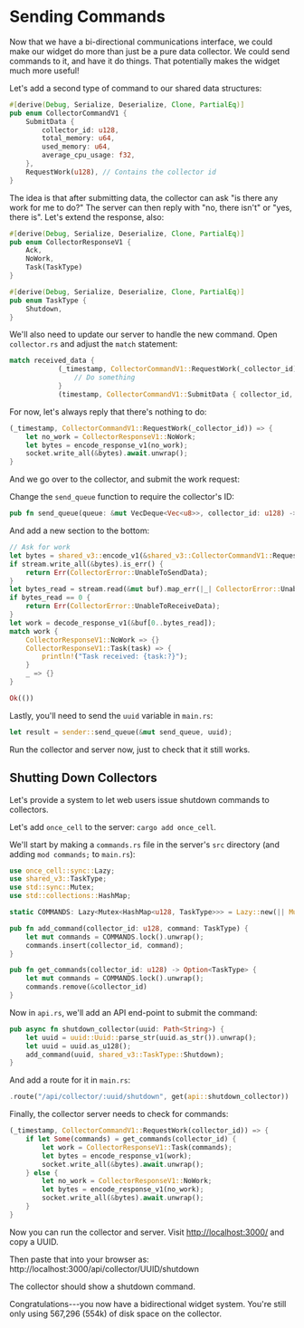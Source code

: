 # Sending Commands

Now that we have a bi-directional communications interface, we could make our widget do more than just be a pure data collector. We could send commands to it, and have it do things. That potentially makes the widget much more useful!

Let's add a second type of command to our shared data structures:

```rust
#[derive(Debug, Serialize, Deserialize, Clone, PartialEq)]
pub enum CollectorCommandV1 {
    SubmitData {
        collector_id: u128,
        total_memory: u64,
        used_memory: u64,
        average_cpu_usage: f32,
    },
    RequestWork(u128), // Contains the collector id
}
```

The idea is that after submitting data, the collector can ask "is there any work for me to do?" The server can then reply with "no, there isn't" or "yes, there is". Let's extend the response, also:

```rust
#[derive(Debug, Serialize, Deserialize, Clone, PartialEq)]
pub enum CollectorResponseV1 {
    Ack,
    NoWork,
    Task(TaskType)
}

#[derive(Debug, Serialize, Deserialize, Clone, PartialEq)]
pub enum TaskType {
    Shutdown,
}
```

We'll also need to update our server to handle the new command. Open `collector.rs` and adjust the `match` statement:

```rust
match received_data {
            (_timestamp, CollectorCommandV1::RequestWork(_collector_id)) => {
                // Do something
            }
            (timestamp, CollectorCommandV1::SubmitData { collector_id, total_memory, used_memory, average_cpu_usage }) => {
```

For now, let's always reply that there's nothing to do:

```rust
(_timestamp, CollectorCommandV1::RequestWork(_collector_id)) => {
    let no_work = CollectorResponseV1::NoWork;
    let bytes = encode_response_v1(no_work);
    socket.write_all(&bytes).await.unwrap();
}
```

And we go over to the collector, and submit the work request:

Change the `send_queue` function to require the collector's ID:

```rust
pub fn send_queue(queue: &mut VecDeque<Vec<u8>>, collector_id: u128) -> Result<(), CollectorError> {
```

And add a new section to the bottom:

```rust
// Ask for work
let bytes = shared_v3::encode_v1(&shared_v3::CollectorCommandV1::RequestWork(collector_id));
if stream.write_all(&bytes).is_err() {
    return Err(CollectorError::UnableToSendData);
}
let bytes_read = stream.read(&mut buf).map_err(|_| CollectorError::UnableToReceiveData)?;
if bytes_read == 0 {
    return Err(CollectorError::UnableToReceiveData);
}
let work = decode_response_v1(&buf[0..bytes_read]);
match work {
    CollectorResponseV1::NoWork => {}
    CollectorResponseV1::Task(task) => {
        println!("Task received: {task:?}");
    }
    _ => {}
}

Ok(())
```

Lastly, you'll need to send the `uuid` variable in `main.rs`:

```rust
let result = sender::send_queue(&mut send_queue, uuid);
```

Run the collector and server now, just to check that it still works.

## Shutting Down Collectors

Let's provide a system to let web users issue shutdown commands to collectors.

Let's add `once_cell` to the server: `cargo add once_cell`.

We'll start by making a `commands.rs` file in the server's `src` directory (and adding `mod commands;` to `main.rs`):

```rust
use once_cell::sync::Lazy;
use shared_v3::TaskType;
use std::sync::Mutex;
use std::collections::HashMap;

static COMMANDS: Lazy<Mutex<HashMap<u128, TaskType>>> = Lazy::new(|| Mutex::new(HashMap::new()));

pub fn add_command(collector_id: u128, command: TaskType) {
    let mut commands = COMMANDS.lock().unwrap();
    commands.insert(collector_id, command);
}

pub fn get_commands(collector_id: u128) -> Option<TaskType> {
    let mut commands = COMMANDS.lock().unwrap();
    commands.remove(&collector_id)
}
```

Now in `api.rs`, we'll add an API end-point to submit the command:

```rust
pub async fn shutdown_collector(uuid: Path<String>) {
    let uuid = uuid::Uuid::parse_str(uuid.as_str()).unwrap();
    let uuid = uuid.as_u128();
    add_command(uuid, shared_v3::TaskType::Shutdown);
}
```

And add a route for it in `main.rs`:

```rust
.route("/api/collector/:uuid/shutdown", get(api::shutdown_collector))
```

Finally, the collector server needs to check for commands:

```rust
(_timestamp, CollectorCommandV1::RequestWork(collector_id)) => {
    if let Some(commands) = get_commands(collector_id) {
        let work = CollectorResponseV1::Task(commands);
        let bytes = encode_response_v1(work);
        socket.write_all(&bytes).await.unwrap();
    } else {
        let no_work = CollectorResponseV1::NoWork;
        let bytes = encode_response_v1(no_work);
        socket.write_all(&bytes).await.unwrap();
    }
}
```

Now you can run the collector and server. Visit [http://localhost:3000/](http://localhost:3000/) and copy a UUID.

Then paste that into your browser as:
http://localhost:3000/api/collector/UUID/shutdown

The collector should show a shutdown command.

Congratulations---you now have a bidirectional widget system. You're still only using 567,296 (554k) of disk space on the collector.